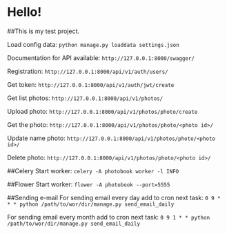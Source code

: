 # Hello!
##This is my test project.

Load config data:
`python manage.py loaddata settings.json `

Documentation for API available:
`http://127.0.0.1:8000/swagger/`

Registration:
`http://127.0.0.1:8000/api/v1/auth/users/`

Get token:
`http://127.0.0.1:8000/api/v1/auth/jwt/create`

Get list photos:
`http://127.0.0.1:8000/api/v1/photos/`

Upload photo:
`http://127.0.0.1:8000/api/v1/photos/photo/create`

Get the photo:
`http://127.0.0.1:8000/api/v1/photos/photo/<photo id>/`

Update name photo:
`http://127.0.0.1:8000/api/v1/photos/photo/<photo id>/`

Delete photo:
`http://127.0.0.1:8000/api/v1/photos/photo/<photo id>/`

##Celery
Start worker:
`celery -A photobook worker -l INFO`

##Flower
Start worker:
`flower -A photobook --port=5555`

##Sending e-mail
For sending email every day add to cron next task:
`0 9 * * * python /path/to/wor/dir/manage.py send_email_daily`

For sending email every month add to cron next task:
`0 9 1 * * python /path/to/wor/dir/manage.py send_email_daily`